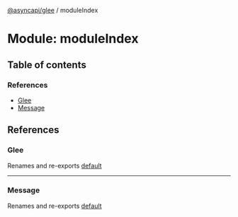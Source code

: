 [@asyncapi/glee](../README.md) / moduleIndex

# Module: moduleIndex

## Table of contents

### References

- [Glee](moduleIndex.md#glee)
- [Message](moduleIndex.md#message)

## References

### Glee

Renames and re-exports [default](../classes/lib_glee.default.md)

---

### Message

Renames and re-exports [default](../classes/lib_message.default.md)
